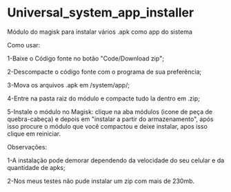 # Universal_system_app_installer
Módulo do magisk para instalar vários .apk como app do sistema 

Como usar:

1-Baixe o Código fonte no botão "Code/Download zip";

2-Descompacte o código fonte com o programa de sua preferência;

3-Mova os arquivos .apk em /system/app/;

4-Entre na pasta raiz do módulo e compacte tudo la dentro em .zip;

5-Instale o módulo no Magisk: clique na aba módulos (icone de peça de quebra-cabeça) e depois em "instalar a partir do armazenamento", após isso procure o módulo que você compactou e deixe instalar, apos isso clique em reiniciar.

Observações:

1-A instalação pode demorar dependendo da velocidade do seu celular e da quantidade de apks;

2-Nos meus testes não pude instalar um zip com mais de 230mb.
